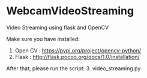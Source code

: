 # WebcamVideoStreaming
Video Streaming using flask and OpenCV

Make sure you have installed:
 1. Open CV : https://pypi.org/project/opencv-python/
 2. Flask : http://flask.pocoo.org/docs/1.0/installation/

After that, please run the script:
 3. video_streaming.py
